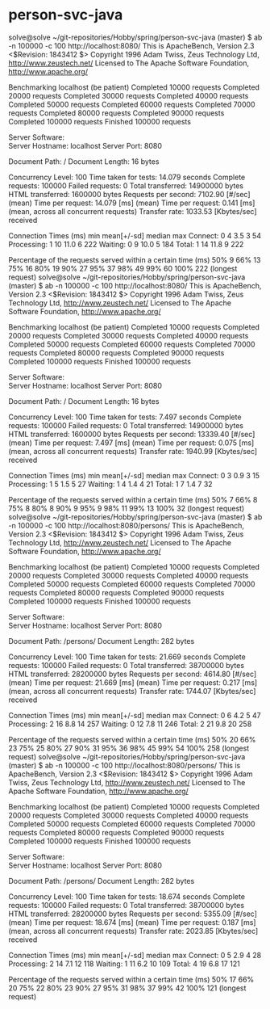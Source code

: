# person-svc-java
solve@solve ~/git-repositories/Hobby/spring/person-svc-java (master) $ ab -n 100000 -c 100 http://localhost:8080/
This is ApacheBench, Version 2.3 <$Revision: 1843412 $>
Copyright 1996 Adam Twiss, Zeus Technology Ltd, http://www.zeustech.net/
Licensed to The Apache Software Foundation, http://www.apache.org/

Benchmarking localhost (be patient)
Completed 10000 requests
Completed 20000 requests
Completed 30000 requests
Completed 40000 requests
Completed 50000 requests
Completed 60000 requests
Completed 70000 requests
Completed 80000 requests
Completed 90000 requests
Completed 100000 requests
Finished 100000 requests


Server Software:        
Server Hostname:        localhost
Server Port:            8080

Document Path:          /
Document Length:        16 bytes

Concurrency Level:      100
Time taken for tests:   14.079 seconds
Complete requests:      100000
Failed requests:        0
Total transferred:      14900000 bytes
HTML transferred:       1600000 bytes
Requests per second:    7102.90 [#/sec] (mean)
Time per request:       14.079 [ms] (mean)
Time per request:       0.141 [ms] (mean, across all concurrent requests)
Transfer rate:          1033.53 [Kbytes/sec] received

Connection Times (ms)
              min  mean[+/-sd] median   max
Connect:        0    4   3.5      3      54
Processing:     1   10  11.0      6     222
Waiting:        0    9  10.0      5     184
Total:          1   14  11.8      9     222

Percentage of the requests served within a certain time (ms)
  50%      9
  66%     13
  75%     16
  80%     19
  90%     27
  95%     37
  98%     49
  99%     60
 100%    222 (longest request)
solve@solve ~/git-repositories/Hobby/spring/person-svc-java (master) $ ab -n 100000 -c 100 http://localhost:8080/
This is ApacheBench, Version 2.3 <$Revision: 1843412 $>
Copyright 1996 Adam Twiss, Zeus Technology Ltd, http://www.zeustech.net/
Licensed to The Apache Software Foundation, http://www.apache.org/

Benchmarking localhost (be patient)
Completed 10000 requests
Completed 20000 requests
Completed 30000 requests
Completed 40000 requests
Completed 50000 requests
Completed 60000 requests
Completed 70000 requests
Completed 80000 requests
Completed 90000 requests
Completed 100000 requests
Finished 100000 requests


Server Software:        
Server Hostname:        localhost
Server Port:            8080

Document Path:          /
Document Length:        16 bytes

Concurrency Level:      100
Time taken for tests:   7.497 seconds
Complete requests:      100000
Failed requests:        0
Total transferred:      14900000 bytes
HTML transferred:       1600000 bytes
Requests per second:    13339.40 [#/sec] (mean)
Time per request:       7.497 [ms] (mean)
Time per request:       0.075 [ms] (mean, across all concurrent requests)
Transfer rate:          1940.99 [Kbytes/sec] received

Connection Times (ms)
              min  mean[+/-sd] median   max
Connect:        0    3   0.9      3      15
Processing:     1    5   1.5      5      27
Waiting:        1    4   1.4      4      21
Total:          1    7   1.4      7      32

Percentage of the requests served within a certain time (ms)
  50%      7
  66%      8
  75%      8
  80%      8
  90%      9
  95%      9
  98%     11
  99%     13
 100%     32 (longest request)
solve@solve ~/git-repositories/Hobby/spring/person-svc-java (master) $ ab -n 100000 -c 100 http://localhost:8080/persons/
This is ApacheBench, Version 2.3 <$Revision: 1843412 $>
Copyright 1996 Adam Twiss, Zeus Technology Ltd, http://www.zeustech.net/
Licensed to The Apache Software Foundation, http://www.apache.org/

Benchmarking localhost (be patient)
Completed 10000 requests
Completed 20000 requests
Completed 30000 requests
Completed 40000 requests
Completed 50000 requests
Completed 60000 requests
Completed 70000 requests
Completed 80000 requests
Completed 90000 requests
Completed 100000 requests
Finished 100000 requests


Server Software:        
Server Hostname:        localhost
Server Port:            8080

Document Path:          /persons/
Document Length:        282 bytes

Concurrency Level:      100
Time taken for tests:   21.669 seconds
Complete requests:      100000
Failed requests:        0
Total transferred:      38700000 bytes
HTML transferred:       28200000 bytes
Requests per second:    4614.80 [#/sec] (mean)
Time per request:       21.669 [ms] (mean)
Time per request:       0.217 [ms] (mean, across all concurrent requests)
Transfer rate:          1744.07 [Kbytes/sec] received

Connection Times (ms)
              min  mean[+/-sd] median   max
Connect:        0    6   4.2      5      47
Processing:     2   16   8.8     14     257
Waiting:        0   12   7.8     11     246
Total:          2   21   9.8     20     258

Percentage of the requests served within a certain time (ms)
  50%     20
  66%     23
  75%     25
  80%     27
  90%     31
  95%     36
  98%     45
  99%     54
 100%    258 (longest request)
solve@solve ~/git-repositories/Hobby/spring/person-svc-java (master) $ ab -n 100000 -c 100 http://localhost:8080/persons/
This is ApacheBench, Version 2.3 <$Revision: 1843412 $>
Copyright 1996 Adam Twiss, Zeus Technology Ltd, http://www.zeustech.net/
Licensed to The Apache Software Foundation, http://www.apache.org/

Benchmarking localhost (be patient)
Completed 10000 requests
Completed 20000 requests
Completed 30000 requests
Completed 40000 requests
Completed 50000 requests
Completed 60000 requests
Completed 70000 requests
Completed 80000 requests
Completed 90000 requests
Completed 100000 requests
Finished 100000 requests


Server Software:        
Server Hostname:        localhost
Server Port:            8080

Document Path:          /persons/
Document Length:        282 bytes

Concurrency Level:      100
Time taken for tests:   18.674 seconds
Complete requests:      100000
Failed requests:        0
Total transferred:      38700000 bytes
HTML transferred:       28200000 bytes
Requests per second:    5355.09 [#/sec] (mean)
Time per request:       18.674 [ms] (mean)
Time per request:       0.187 [ms] (mean, across all concurrent requests)
Transfer rate:          2023.85 [Kbytes/sec] received

Connection Times (ms)
              min  mean[+/-sd] median   max
Connect:        0    5   2.9      4      28
Processing:     2   14   7.1     12     118
Waiting:        1   11   6.2     10     109
Total:          4   19   6.8     17     121

Percentage of the requests served within a certain time (ms)
  50%     17
  66%     20
  75%     22
  80%     23
  90%     27
  95%     31
  98%     37
  99%     42
 100%    121 (longest request)
